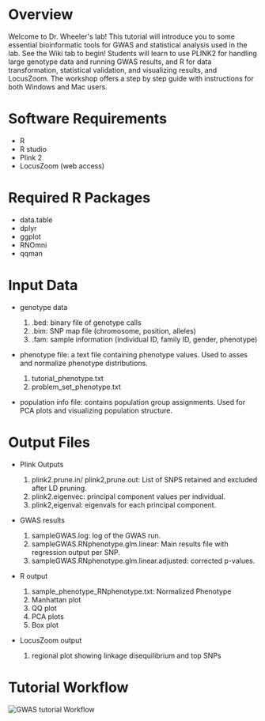 # Overview 
Welcome to Dr. Wheeler's lab! This tutorial will introduce you to some essential bioinformatic tools for GWAS and statistical analysis used in the lab. See the Wiki tab to begin! Students will learn to use PLINK2 for handling large genotype data and running GWAS results, and R for data transformation, statistical validation, and visualizing results, and LocusZoom. The workshop offers a step by step guide with instructions for both Windows and Mac users. 

# Software Requirements
- R
- R studio
- Plink 2
- LocusZoom (web access)

  
#  Required R Packages 
- data.table
- dplyr
- ggplot
- RNOmni
- qqman

# Input Data 
- genotype data
  1) .bed: binary file of genotype calls
  2) .bim: SNP map file (chromosome, position, alleles)
  3) .fam: sample information (individual ID, family ID, gender, phenotype)
- phenotype file: a text file containing phenotype values. Used to asses and normalize phenotype distributions. 
  1) tutorial_phenotype.txt
  2) problem_set_phenotype.txt
 
- population info file: contains population group assignments. Used for PCA plots and visualizing population structure.

# Output Files 
- Plink Outputs
  1) plink2.prune.in/ plink2,prune.out: List of SNPS retained and excluded after LD pruning.
  2) plink2.eigenvec: principal component values per individual.
  3) plink2,eigenval: eigenvals for each principal component.
 
- GWAS results
  1) sampleGWAS.log: log of the GWAS run.
  2) sampleGWAS.RNphenotype.glm.linear: Main results file with regression output per SNP.
  3) sampleGWAS.RNphenotype.glm.linear.adjusted: corrected p-values.
 
- R output
  1) sample_phenotype_RNphenotype.txt: Normalized Phenotype
  2) Manhattan plot
  3) QQ plot
  4) PCA plots
  5) Box plot
 
- LocusZoom output
  1) regional plot showing linkage disequilibrium and top SNPs
 
# Tutorial Workflow

![GWAS tutorial Workflow](https://github.com/user-attachments/assets/23315ced-46c2-43f6-8c4a-c451d193fdfb)

